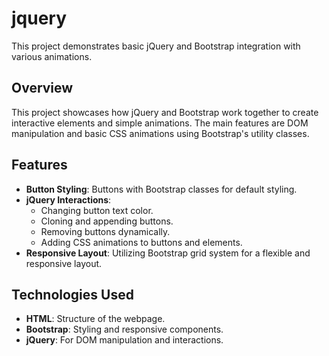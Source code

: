 # jquery
This project demonstrates basic jQuery and Bootstrap integration with various animations.

## Overview

This project showcases how jQuery and Bootstrap work together to create interactive elements and simple animations. The main features are DOM manipulation and basic CSS animations using Bootstrap's utility classes.

## Features

- **Button Styling**: Buttons with Bootstrap classes for default styling.
- **jQuery Interactions**:
  - Changing button text color.
  - Cloning and appending buttons.
  - Removing buttons dynamically.
  - Adding CSS animations to buttons and elements.
- **Responsive Layout**: Utilizing Bootstrap grid system for a flexible and responsive layout.

## Technologies Used

- **HTML**: Structure of the webpage.
- **Bootstrap**: Styling and responsive components.
- **jQuery**: For DOM manipulation and interactions.
